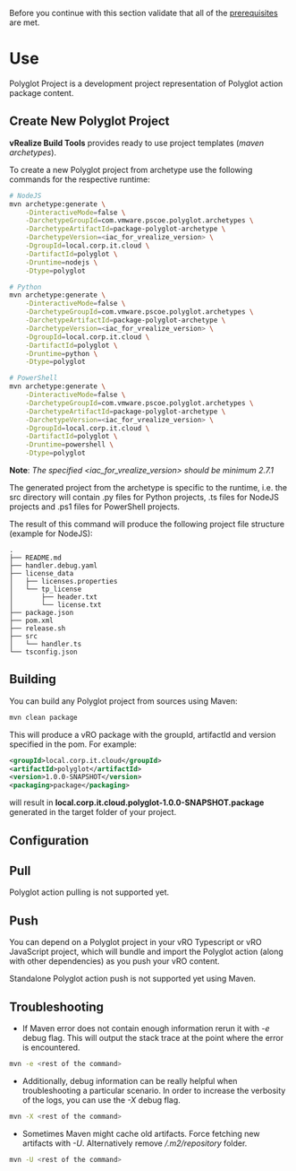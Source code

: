 Before you continue with this section validate that all of the [prerequisites](./Setup-Developer-Workstation.md) are met.

# Use

Polyglot Project is a development project representation of Polyglot action package content.

## Create New Polyglot Project

**vRealize Build Tools** provides ready to use project templates (_maven archetypes_).

To create a new Polyglot project from archetype use the following commands for the respective runtime:

```Bash
# NodeJS
mvn archetype:generate \
    -DinteractiveMode=false \
    -DarchetypeGroupId=com.vmware.pscoe.polyglot.archetypes \
    -DarchetypeArtifactId=package-polyglot-archetype \
    -DarchetypeVersion=<iac_for_vrealize_version> \
    -DgroupId=local.corp.it.cloud \
    -DartifactId=polyglot \
    -Druntime=nodejs \
    -Dtype=polyglot

# Python
mvn archetype:generate \
    -DinteractiveMode=false \
    -DarchetypeGroupId=com.vmware.pscoe.polyglot.archetypes \
    -DarchetypeArtifactId=package-polyglot-archetype \
    -DarchetypeVersion=<iac_for_vrealize_version> \
    -DgroupId=local.corp.it.cloud \
    -DartifactId=polyglot \
    -Druntime=python \
    -Dtype=polyglot

# PowerShell
mvn archetype:generate \
    -DinteractiveMode=false \
    -DarchetypeGroupId=com.vmware.pscoe.polyglot.archetypes \
    -DarchetypeArtifactId=package-polyglot-archetype \
    -DarchetypeVersion=<iac_for_vrealize_version> \
    -DgroupId=local.corp.it.cloud \
    -DartifactId=polyglot \
    -Druntime=powershell \
    -Dtype=polyglot
```

**Note**: _The specified <iac_for_vrealize_version> should be minimum 2.7.1_

The generated project from the archetype is specific to the runtime, i.e. the src directory will contain .py files
for Python projects, .ts files for NodeJS projects and .ps1 files for PowerShell projects.

The result of this command will produce the following project file structure (example for NodeJS):

```
.
├── README.md
├── handler.debug.yaml
├── license_data
│   ├── licenses.properties
│   └── tp_license
│       ├── header.txt
│       └── license.txt
├── package.json
├── pom.xml
├── release.sh
├── src
│   └── handler.ts
└── tsconfig.json
```

## Building

You can build any Polyglot project from sources using Maven:

```bash
mvn clean package
```

This will produce a vRO package with the groupId, artifactId and version specified in the pom. For example:

```xml
<groupId>local.corp.it.cloud</groupId>
<artifactId>polyglot</artifactId>
<version>1.0.0-SNAPSHOT</version>
<packaging>package</packaging>
```

will result in **local.corp.it.cloud.polyglot-1.0.0-SNAPSHOT.package** generated in the target folder of your project.

## Configuration

## Pull

Polyglot action pulling is not supported yet.

## Push

You can depend on a Polyglot project in your
vRO Typescript or vRO JavaScript project, which will bundle and import the Polyglot action (along with other dependencies)
as you push your vRO content.

Standalone Polyglot action push is not supported yet using Maven.

## Troubleshooting

-   If Maven error does not contain enough information rerun it with _-e_ debug flag. This will output the stack trace
    at the point where the error is encountered.

```bash
mvn -e <rest of the command>
```

-   Additionally, debug information can be really helpful when troubleshooting a particular scenario. In order to
    increase the verbosity of the logs, you can use the _-X_ debug flag.

```bash
mvn -X <rest of the command>
```

-   Sometimes Maven might cache old artifacts. Force fetching new artifacts with _-U_.
    Alternatively remove _<home>/.m2/repository_ folder.

```bash
mvn -U <rest of the command>
```
